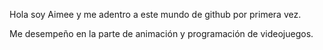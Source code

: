 Hola soy Aimee y me adentro a este mundo de github por primera vez.

Me desempeño en la parte de animación y programación de videojuegos.
